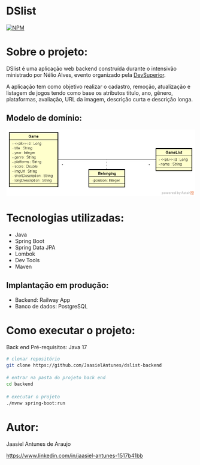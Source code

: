 # DSlist <br>
[![NPM](https://img.shields.io/npm/l/react)](https://github.com/JaasielAntunes/dslist-backend/blob/main/LICENSE) 

# Sobre o projeto:

DSlist é uma aplicação web backend construída durante o intensivão ministrado por Nélio Alves, evento organizado pela [DevSuperior](https://devsuperior.com "Site da DevSuperior").

A aplicação tem como objetivo realizar o cadastro, remoção, atualização e listagem de jogos tendo como base os atributos titulo, ano, gênero, plataformas, avaliação, URL da imagem, descrição curta e descrição longa.

## Modelo de domínio:

![Modelo de domínio DSList](https://raw.githubusercontent.com/devsuperior/java-spring-dslist/main/resources/dslist-model.png)

# Tecnologias utilizadas:
- Java
- Spring Boot
- Spring Data JPA
- Lombok
- Dev Tools
- Maven

## Implantação em produção:
- Backend: Railway App
- Banco de dados: PostgreSQL

# Como executar o projeto:

Back end
Pré-requisitos: Java 17

```bash
# clonar repositório
git clone https://github.com/JaasielAntunes/dslist-backend

# entrar na pasta do projeto back end
cd backend

# executar o projeto
./mvnw spring-boot:run
```

# Autor:

Jaasiel Antunes de Araujo

https://www.linkedin.com/in/jaasiel-antunes-1517b41bb
